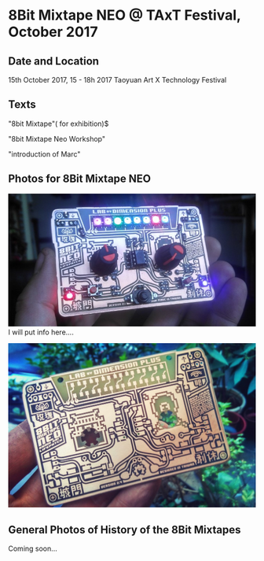 # 8Bit Mixtape NEO @ TAxT Festival, October 2017 

## Date and Location

15th October 2017, 15 - 18h
2017 Taoyuan Art X Technology Festival


## Texts

"8bit Mixtape"( for exhibition)$


"8bit Mixtape Neo Workshop"


"introduction of Marc"



## Photos for 8Bit Mixtape NEO

![](images/mixtape_LabDPlus_03.jpg)I will put info here....

![](images/Mixtape_Batch001_polished.jpg)

## General Photos of History of the 8Bit Mixtapes

Coming soon...